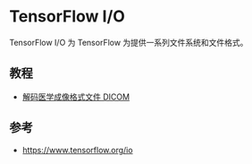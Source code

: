 # TensorFlow I/O

TensorFlow I/O 为 TensorFlow 为提供一系列文件系统和文件格式。

## 教程

- [解码医学成像格式文件 DICOM](tutorials/dicom.md)

## 参考

- https://www.tensorflow.org/io